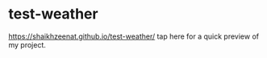 # test-weather

https://shaikhzeenat.github.io/test-weather/  tap here for a quick preview of my project.

